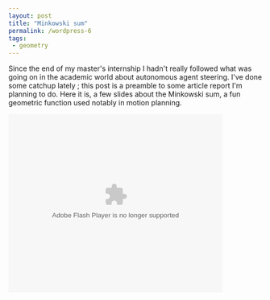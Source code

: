 ```yaml
---
layout: post
title: "Minkowski sum"
permalink: /wordpress-6
tags:
 - geometry
---
```

Since the end of my master's internship I hadn't really followed what was going on in the academic world about autonomous agent steering. I've done some catchup lately ; this post is a preamble to some article report I'm planning to do.  Here it is, a few slides about the Minkowski sum, a fun geometric function used notably in motion planning.

<object id="embedded" width="425" height="355" classid="clsid:d27cdb6e-ae6d-11cf-96b8-444553540000">
<param name="allowFullScreen" value="true" />
<param name="allowScriptAccess" value="always" />
<param name="src" value="http://static.slidesharecdn.com/swf/ssplayer2.swf?doc=minkowskisum-090917170955-phpapp02&amp;stripped_title=minkowski-sum-on-2d-geometry" />
<param name="allowfullscreen" value="true" /><embed src="http://static.slidesharecdn.com/swf/ssplayer2.swf?doc=minkowskisum-090917170955-phpapp02&amp;stripped_title=minkowski-sum-on-2d-geometry" type="application/x-shockwave-flash" width="425" height="355"></embed>
</object>
<script src="http://b.scorecardresearch.com/beacon.js?c1=7&amp;c2=7400849&amp;c3=1&amp;c4=&amp;c5=&amp;c6="></script>